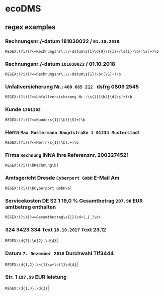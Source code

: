 # ecoDMS

## regex examples

### Rechnungsnr./-datum 181030022 / **`01.10.2018`**

`REGEX:(?i)(?<=Rechnungsnr\.\/-datum\s{1}\d{9}\s{1}\/\s{1})\b([\S]+)\b`

### Rechnungsnr./-datum **`181030022`** / 01.10.2018

`REGEX:(?i)(?<=Rechnungsnr\.\/-datum\s{1})\b([\S]+)\b`

### Unfallversicherung Nr.: **`400 665 212 `** dsfrg 0ß09 2545

`REGEX:(?i)(?<=Unfallversicherung Nr.:\s{1})\b([\d|\s]+)\b`

### Kunde **`1361162`**

`REGEX:(?i)(?<=Kunde\s{1})\b([\S]+)\b`

### Herrn **`Max Mustermann Hauptstraße 1 01234 Musterstadt`**

`REGEX:(?i)(?<=Herrn\s{1})\b(.+)\b`

### Firma **`Rechnung`** INNA Ihre Referenznr. 2003274521

`REGEX:(?i)(\bRechnung\b)`

### Amtsgericht Dresde **`Cyberport GmbH`** E-Mail Am

`REGEX:(?i)(\bCyberport GmbH\b)`

### Servicekosten DE S2 1 19,0 % Gesamtbetrag **`207,90`** EUR amtbetrag enthalten

`REGEX:(?i)(?<=Gesamtbetrag\s{1})\d+(,|.)\d+`

### 324 3423 334 Text **`18.10.2017`** Text 23,12

`REGEX:\d{2}.\d{2}.\d{4}`|

### Datum **`7. Dezember 2018`** Durchwahl Tlf3444

`REGEX:\d{1,2}.\s{1}\w+\s{1}\d{4}`|

### Str. 1 **`197,59`** EUR leistung

`REGEX:\d{1,4},\d{2}`|
